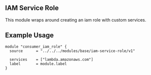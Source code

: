 ## IAM Service Role
This module wraps around creating an iam role with custom services.

## Example Usage
```hcl
module "consumer_iam_role" {
  source      = "../../../modules/base/iam-service-role/v1"

  services    = ["lambda.amazonaws.com"]
  label       = module.label
}
```

<!-- BEGINNING OF TERRAFORM-DOCS HOOK -->

<!-- END OF TERRAFORM-DOCS HOOK -->
